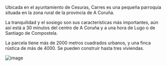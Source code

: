 Ubicada en el ayuntamiento de Cesuras, Carres es una pequeña parroquia situada en la zona rural de la provincia de A Coruña.

La tranquilidad y el sosiego son sus características más importantes, aún así está a 30 minutos del centro de A Coruña y a una hora de Lugo o de Santiago de Compostela.

La parcela tiene más de 2000 metros cuadrados urbanos, y una finca rústica de más de 4000. Se pueden construir hasta tres viviendas.

![image](https://github.com/ck160/ck160.github.io/blob/master/img/Finca%201.jpg)